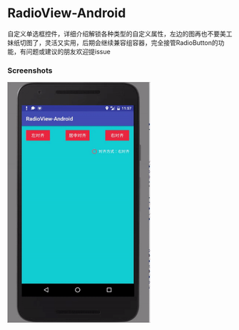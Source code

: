 # RadioView-Android
自定义单选框控件，详细介绍解锁各种类型的自定义属性，左边的图再也不要美工妹纸切图了，灵活又实用，后期会继续兼容组容器，完全接管RadioButton的功能，有问题或建议的朋友欢迎提issue

### Screenshots

<img src="screenshots/radion-view.gif" width='320' height='540'/>